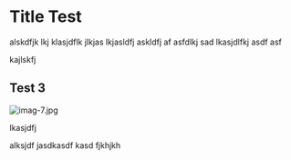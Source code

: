 # Title Test

alskdfjk lkj klasjdflk jlkjas
lkjasldfj  askldfj af asfdlkj sad
lkasjdlfkj asdf asf


kajlskfj 

## Test 3


![imag-7.jpg](file:///home/tci/Dokumente/Entwicklung/Python/simpleGUI2/images/imag-7.jpg)

lkasjdfj

alksjdf jasdkasdf
kasd fjkhjkh